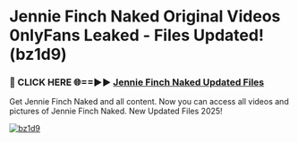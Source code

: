 # Jennie Finch Naked Original Videos 0nlyFans Leaked - Files Updated! (bz1d9)

<h3>🔴 CLICK HERE 🌐==►► <a href="https://tinyurl.com/yckcrads" rel="nofollow">Jennie Finch Naked Updated Files</a></h3>

Get Jennie Finch Naked and all content. Now you can access all videos and pictures of Jennie Finch Naked. New Updated Files 2025!

[![bz1d9](https://i.imgur.com/hpKpOFt.gif)](https://tinyurl.com/yckcrads)
